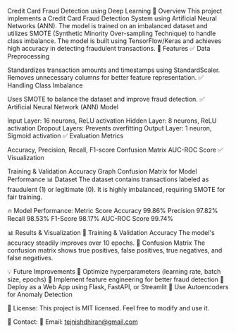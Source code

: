Credit Card Fraud Detection using Deep Learning
🚀 Overview
This project implements a Credit Card Fraud Detection System using Artificial Neural Networks (ANN). The model is trained on an imbalanced dataset and utilizes SMOTE (Synthetic Minority Over-sampling Technique) to handle class imbalance. The model is built using TensorFlow/Keras and achieves high accuracy in detecting fraudulent transactions.
📌 Features
✅ Data Preprocessing

Standardizes transaction amounts and timestamps using StandardScaler.
Removes unnecessary columns for better feature representation.
✅ Handling Class Imbalance

Uses SMOTE to balance the dataset and improve fraud detection.
✅ Artificial Neural Network (ANN) Model

Input Layer: 16 neurons, ReLU activation
Hidden Layer: 8 neurons, ReLU activation
Dropout Layers: Prevents overfitting
Output Layer: 1 neuron, Sigmoid activation
✅ Evaluation Metrics

Accuracy, Precision, Recall, F1-score
Confusion Matrix
AUC-ROC Score
✅ Visualization

Training & Validation Accuracy Graph
Confusion Matrix for Model Performance
📊 Dataset
The dataset contains transactions labeled as fraudulent (1) or legitimate (0).
It is highly imbalanced, requiring SMOTE for fair training.


🔥 Model Performance:
Metric	Score
Accuracy	99.86%
Precision	97.82%
Recall	98.53%
F1-Score	98.17%
AUC-ROC Score	99.74%


📊 Results & Visualization
🔹 Training & Validation Accuracy
The model's accuracy steadily improves over 10 epochs.
🔹 Confusion Matrix
The confusion matrix shows true positives, false positives, true negatives, and false negatives.


💡 Future Improvements
🔹 Optimize hyperparameters (learning rate, batch size, epochs)
🔹 Implement feature engineering for better fraud detection
🔹 Deploy as a Web App using Flask, FastAPI, or Streamlit
🔹 Use Autoencoders for Anomaly Detection


📝 License: 
This project is MIT licensed. Feel free to modify and use it.

📩 Contact:
📧 Email:  tejnishdhiran@gmail.com
